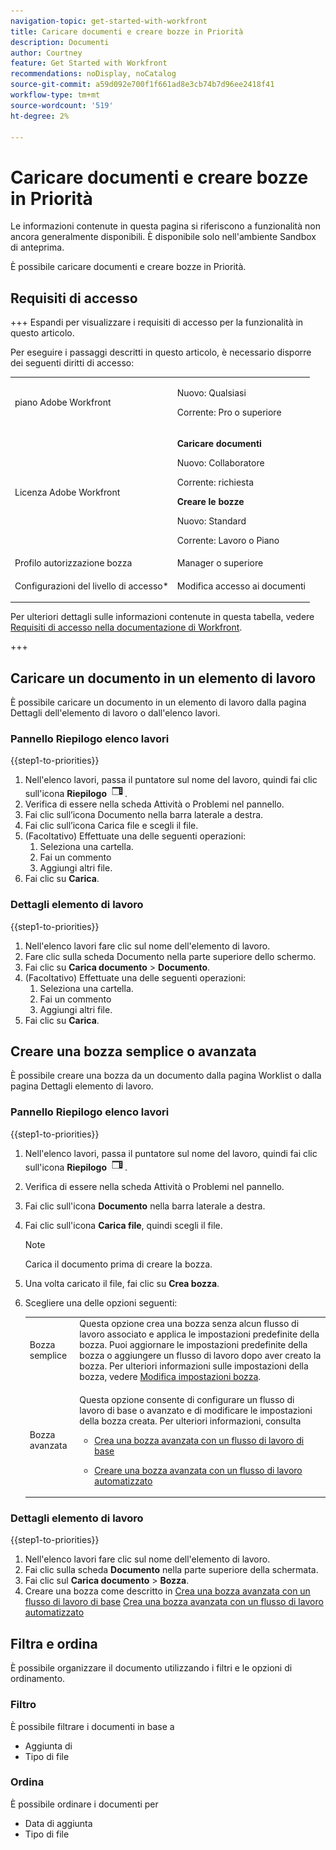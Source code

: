 ```yaml
---
navigation-topic: get-started-with-workfront
title: Caricare documenti e creare bozze in Priorità
description: Documenti
author: Courtney
feature: Get Started with Workfront
recommendations: noDisplay, noCatalog
source-git-commit: a59d092e700f1f661ad8e3cb74b7d96ee2418f41
workflow-type: tm+mt
source-wordcount: '519'
ht-degree: 2%

---
```



# Caricare documenti e creare bozze in Priorità

<span class="preview">Le informazioni contenute in questa pagina si riferiscono a funzionalità non ancora generalmente disponibili. È disponibile solo nell&#39;ambiente Sandbox di anteprima.</span>

È possibile caricare documenti e creare bozze in Priorità.

## Requisiti di accesso

+++ Espandi per visualizzare i requisiti di accesso per la funzionalità in questo articolo.

Per eseguire i passaggi descritti in questo articolo, è necessario disporre dei seguenti diritti di accesso:

<table style="table-layout:auto"> 
 <col> 
 <col> 
 <tbody> 
  <tr> 
   <td role="rowheader">piano Adobe Workfront</td> 
   <td> 
   <p>Nuovo: Qualsiasi </p>
   <p>Corrente: Pro o superiore</p>
   </td> 
  </tr> 
  <tr> 
   <td role="rowheader">Licenza Adobe Workfront</td> 
   <td> 
      <p><strong>Caricare documenti</strong></p>
   <p>Nuovo: Collaboratore</p>
   <p>Corrente: richiesta</p>
      <p><strong>Creare le bozze</strong></p>
        <p>Nuovo: Standard</p>
     <p>Corrente: Lavoro o Piano</p>
   </td> 
  </tr> 
  <tr> 
   <td role="rowheader">Profilo autorizzazione bozza </td> 
   <td>Manager o superiore</td> 
  </tr> 
  <tr> 
   <td role="rowheader">Configurazioni del livello di accesso*</td> 
   <td> <p>Modifica accesso ai documenti</p> </td> 
  </tr> 
 </tbody> 
</table>

Per ulteriori dettagli sulle informazioni contenute in questa tabella, vedere [Requisiti di accesso nella documentazione di Workfront](/help/quicksilver/administration-and-setup/add-users/access-levels-and-object-permissions/access-level-requirements-in-documentation.md).

+++

## Caricare un documento in un elemento di lavoro

È possibile caricare un documento in un elemento di lavoro dalla pagina Dettagli dell&#39;elemento di lavoro o dall&#39;elenco lavori.

### Pannello Riepilogo elenco lavori


{{step1-to-priorities}}

1. Nell&#39;elenco lavori, passa il puntatore sul nome del lavoro, quindi fai clic sull&#39;icona **Riepilogo** ![apri icona riepilogo](assets/summary-icon.png).
1. Verifica di essere nella scheda Attività o Problemi nel pannello.
1. Fai clic sull’icona Documento nella barra laterale a destra.
1. Fai clic sull’icona Carica file e scegli il file.
1. (Facoltativo) Effettuate una delle seguenti operazioni:
   1. Seleziona una cartella.
   1. Fai un commento
   1. Aggiungi altri file.
1. Fai clic su **Carica**.

### Dettagli elemento di lavoro

{{step1-to-priorities}}

1. Nell&#39;elenco lavori fare clic sul nome dell&#39;elemento di lavoro.
1. Fare clic sulla scheda Documento nella parte superiore dello schermo.
1. Fai clic su **Carica documento** > **Documento**.
1. (Facoltativo) Effettuate una delle seguenti operazioni:
   1. Seleziona una cartella.
   1. Fai un commento
   1. Aggiungi altri file.
1. Fai clic su **Carica**.


## Creare una bozza semplice o avanzata

È possibile creare una bozza da un documento dalla pagina Worklist o dalla pagina Dettagli elemento di lavoro.

### Pannello Riepilogo elenco lavori


{{step1-to-priorities}}

1. Nell&#39;elenco lavori, passa il puntatore sul nome del lavoro, quindi fai clic sull&#39;icona **Riepilogo** ![apri icona riepilogo](assets/summary-icon.png).
1. Verifica di essere nella scheda Attività o Problemi nel pannello.
1. Fai clic sull&#39;icona **Documento** nella barra laterale a destra.
1. Fai clic sull&#39;icona **Carica file**, quindi scegli il file.

   >[!NOTE]
   >
   >Carica il documento prima di creare la bozza.


1. Una volta caricato il file, fai clic su **Crea bozza**.
1. Scegliere una delle opzioni seguenti:

   <table style="table-layout:auto"> 
    <col> 
    <col> 
    <tbody> 
     <tr> 
      <td role="rowheader">Bozza semplice</td> 
      <td>Questa opzione crea una bozza senza alcun flusso di lavoro associato e applica le impostazioni predefinite della bozza. Puoi aggiornare le impostazioni predefinite della bozza o aggiungere un flusso di lavoro dopo aver creato la bozza. Per ulteriori informazioni sulle impostazioni della bozza, vedere <a href="/help/quicksilver/review-and-approve-work/proofing/managing-proofs-within-workfront/edit-proof-settings.md" class="MCXref xref">Modifica impostazioni bozza</a>.</td> 
     </tr> 
     <tr> 
      <td role="rowheader">Bozza avanzata</td> 
      <td> <p>Questa opzione consente di configurare un flusso di lavoro di base o avanzato e di modificare le impostazioni della bozza creata. Per ulteriori informazioni, consulta </p> 
       <ul> 
        <li><p><a href="/help/quicksilver/review-and-approve-work/proofing/creating-proofs-within-workfront/configure-basic-proof-workflow.md" class="MCXref xref">Crea una bozza avanzata con un flusso di lavoro di base</a> </p> </li> 
        <li> <p><a href="/help/quicksilver/review-and-approve-work/proofing/creating-proofs-within-workfront/create-automated-proof-workflow.md" class="MCXref xref">Creare una bozza avanzata con un flusso di lavoro automatizzato</a></p></li> 
       </ul>
        </td> 
     </tr> 
    </tbody> 
   </table>

### Dettagli elemento di lavoro

{{step1-to-priorities}}

1. Nell&#39;elenco lavori fare clic sul nome dell&#39;elemento di lavoro.
1. Fai clic sulla scheda **Documento** nella parte superiore della schermata.
1. Fai clic sul **Carica documento** > **Bozza**.
1. Creare una bozza come descritto in
   [Crea una bozza avanzata con un flusso di lavoro di base](/help/quicksilver/review-and-approve-work/proofing/creating-proofs-within-workfront/configure-basic-proof-workflow.md)
   [Crea una bozza avanzata con un flusso di lavoro automatizzato](/help/quicksilver/review-and-approve-work/proofing/creating-proofs-within-workfront/create-automated-proof-workflow.md)

<!--

## Open a proof



## Edit a document

Edit name

Add description

manage

Add new version, open proof, edit, download, move, share, remove
-->

## Filtra e ordina

È possibile organizzare il documento utilizzando i filtri e le opzioni di ordinamento.

### Filtro

È possibile filtrare i documenti in base a

* Aggiunta di
* Tipo di file

### Ordina

È possibile ordinare i documenti per

* Data di aggiunta
* Tipo di file



